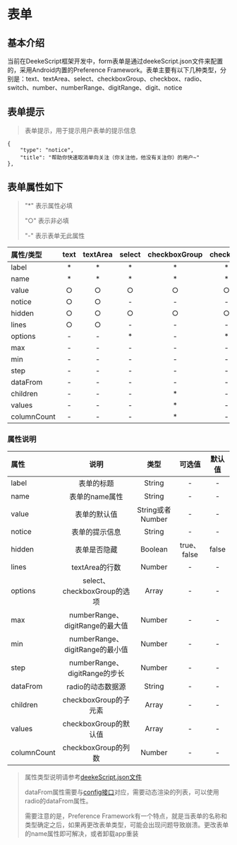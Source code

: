 # 表单

## 基本介绍

当前在DeekeScript框架开发中，form表单是通过deekeScript.json文件来配置的，采用Android内置的Preference Framework。表单主要有以下几种类型，分别是：text、textArea、select、checkboxGroup、checkbox、radio、switch、number、numberRange、digitRange、digit、notice

## 表单提示

> 表单提示，用于提示用户表单的提示信息

```
{
    "type": "notice",
    "title": "帮助你快速取消单向关注（你关注他，他没有关注你）的用户~"
},
```

## 表单属性如下
> "*" 表示属性必填
> 
> "○" 表示非必填
> 
> "-" 表示表单无此属性

|  属性/类型  |   text  |textArea|  select  |checkboxGroup| checkbox |  radio  |  switch |  number |numberRange|digitRange| digit  |
| :-------- | :-----: | :----: | :------: | :---------: | :------: | :-----: | :-----: | :-----: | :-------: | :-----: | :-----: |
|   label   |    *    |    *   |    *    |       *      |     *    |    *    |    *    |    *    |     *     |    *    |    *    |
|   name    |    *    |    *   |    *    |       *      |     *    |    *    |    *    |    *    |     *     |    *    |    *    |
|   value   |    ○    |    ○   |    ○    |       ○      |     ○    |    ○    |    ○    |    ○    |     ○     |    ○    |    ○    |
|   notice  |    ○    |    ○   |    -    |       -      |     -    |    -    |    -    |    -    |     -     |    -    |    -    |
|   hidden  |    ○    |    ○   |    ○    |       ○      |     ○    |    ○    |    ○    |    ○    |     ○     |    ○    |    ○    |
|   lines   |    ○    |    ○   |    -    |       -      |     -    |    -    |    -    |    -    |     -     |    -    |    -    |
|  options  |    -    |    -   |    *    |       -      |     *    |    ○    |    -    |    -    |     -     |    -    |    -    |
|    max    |    -    |    -   |    -    |       -      |     -    |    -    |    -    |    -    |     *     |    *    |    -    |
|    min    |    -    |    -   |    -    |       -      |     -    |    -    |    -    |    -    |     *     |    *    |    -    |
|    step   |    -    |    -   |    -    |       -      |     -    |    -    |    -    |    -    |     ○     |    ○    |    -    |
|  dataFrom |    -    |    -   |    -    |       -      |     -    |    ○    |    -    |    -    |     -     |    -    |    -    |
|  children |    -    |    -   |    -    |       *      |     -    |    -    |    -    |    -    |     -     |    -    |    -    |
|  values   |    -    |    -   |    -    |       *      |     -    |    -    |    -    |    -    |     -     |    -    |    -    |
|columnCount|    -    |    -   |    -    |       *      |     -    |    -    |    -    |    -    |     -     |    -    |    -    |


### 属性说明
|  属性   |   说明   |  类型  |  可选值  |  默认值  |
| :----- | :------: | :----: | :------: | :------: |
|  label  |   表单的标题   |  String  |  -  |  -  |
|  name   |   表单的name属性   |  String  |  -  |  -  |
|  value  |   表单的默认值   |  String或者Number  |  -  |  -  |
|  notice  |   表单的提示信息   |  String  |  -  |  -  |
|  hidden  |   表单是否隐藏   |  Boolean  |  true、false  |  false  |
|  lines  |   textArea的行数   |  Number  |  -  |  -  |
|  options  |   select、checkboxGroup的选项   |  Array  |  -  |  -  |
|  max  |   numberRange、digitRange的最大值   |  Number  |  -  |  -  |
|  min  |   numberRange、digitRange的最小值   |  Number  |  -  |  -  |
|  step  |   numberRange、digitRange的步长   |  Number  |  -  |  -  |
|  dataFrom  |   radio的动态数据源   |  String  |  -  |  -  |
|  children  |   checkboxGroup的子元素   |  Array  |  -  |  -  |
|  values  |   checkboxGroup的默认值   |  Array  |  -  |  -  |
|  columnCount  |   checkboxGroup的列数   |  Number  |  -  |  -  |


> 属性类型说明请参考[deekeScript.json文件](../../config/config.md)
>
> dataFrom属性需要与[config接口](../../backendApi/activationCode.md)对应，需要动态渲染的列表，可以使用radio的dataFrom属性。
> 
> 需要注意的是，Preference Framework有一个特点，就是当表单的名称和类型确定之后，如果再更改表单类型，可能会出现问题导致崩溃。更改表单的name属性即可解决，或者卸载app重装
